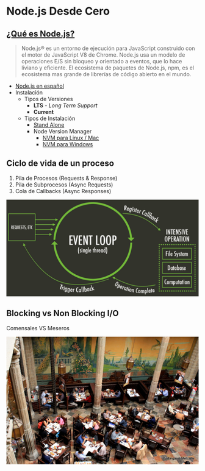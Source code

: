 # Node.js Desde Cero

## [¿Qué es Node.js?](https://nodejs.org/)

> Node.js® es un entorno de ejecución para JavaScript construido con el motor de JavaScript V8 de Chrome. Node.js usa un modelo de operaciones E/S sin bloqueo y orientado a eventos, que lo hace liviano y eficiente. El ecosistema de paquetes de Node.js, npm, es el ecosistema mas grande de librerías de código abierto en el mundo.

* [Node.js en español](https://nodejs.org/es/)
* Instalación
  * Tipos de Versiones
    * **LTS** - *Long Term Support*
    * **Current**
  * Tipos de Instalación
    * [Stand Alone](https://nodejs.org/en/download/)
    * Node Version Manager
      * [NVM para Linux / Mac](https://github.com/creationix/nvm)
      * [NVM para Windows](https://github.com/coreybutler/nvm-windows)

## Ciclo de vida de un proceso

1. Pila de Procesos (Requests & Response)
1. Pila de Subprocesos (Async Requests)
1. Cola de Callbacks (Async Responses)

![Event Loop](../assets/event-loop.png)

## Blocking vs Non Blocking I/O

Comensales VS Meseros

![Comensales VS Meseros](../assets/comensales.jpg)
